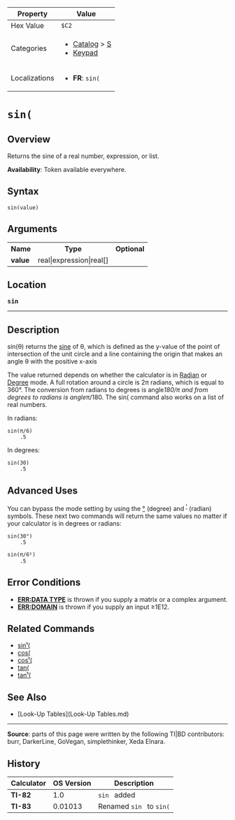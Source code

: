 | Property      | Value |
|---------------|-------|
| Hex Value     | `$C2`|
| Categories    | <ul><li>[Catalog](<../categories/Catalog.md>) > [S](<../categories/Catalog.md#S>)</li><li>[Keypad](<../categories/Keypad.md>)</li></ul> |
| Localizations | <ul><li><b>FR</b>: `sin(`</li></ul> |

# `sin(`

## Overview
Returns the sine of a real number, expression, or list.


<b>Availability</b>: Token available everywhere.

## Syntax
`sin(value)`

## Arguments
<table>
<tr><th>Name</th><th>Type</th><th>Optional</th></tr>

<tr><td><b>value</b></td><td>real|expression|real[]</td><td></td></tr>

</table>

## Location
<tt><kbd><b>sin</b></kbd></tt>
<hr>

## Description



sin(θ) returns the [sine](https://mathworld.wolfram.com/Sine.html) of θ, which is defined as the y-value of the point of intersection of the unit circle and a line containing the origin that makes an angle θ with the positive x-axis

The value returned depends on whether the calculator is in [Radian](radian-mode) or [Degree](degree-mode) mode. A full rotation around a circle is 2π radians, which is equal to 360°. The conversion from radians to degrees is angle*180/π and from degrees to radians is angle*π/180. The sin( command also works on a list of real numbers.

In radians:

```ti-basic
sin(π/6)
    .5
```

In degrees:

```ti-basic
sin(30)
    .5
```

## Advanced Uses

You can bypass the mode setting by using the [°](°.md) (degree) and <sup><a href="ʳ.md">ʳ</a></sup> (radian) symbols. These next two commands will return the same values no matter if your calculator is in degrees or radians:

```ti-basic
sin(30°)
    .5
```

```ti-basic
sin(π/6ֿ¹)
    .5
```

## Error Conditions

*   **[ERR:DATA TYPE](errors#datatype)** is thrown if you supply a matrix or a complex argument.
*   **[ERR:DOMAIN](errors#domain)** is thrown if you supply an input ≥1E12.

## Related Commands

*   [sinֿ¹(](sinֿ¹\(.md)
*   [cos(](cos\(.md)
*   [cosֿ¹(](cosֿ¹\(.md)
*   [tan(](tan\(.md)
*   [tanֿ¹(](tanֿ¹\(.md)

## See Also

*   [Look-Up Tables](Look-Up Tables.md)

* * *

**Source**: parts of this page were written by the following TI|BD contributors: burr, DarkerLine, GoVegan, simplethinker, Xeda Elnara.

## History
| Calculator | OS Version | Description |
|------------|------------|-------------|
| <b>TI-82</b> | 1.0 | `sin ` added |
| <b>TI-83</b> | 0.01013 | Renamed `sin ` to `sin(`


